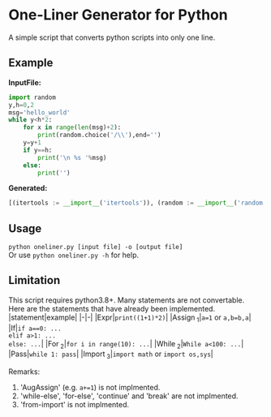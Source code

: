 # One-Liner Generator for Python

A simple script that converts python scripts into only one line. 

## Example
**InputFile:**
```python
import random
y,h=0,2
msg='hello_world'
while y<h*2:
    for x in range(len(msg)+2):
        print(random.choice('/\\'),end='')
    y=y+1
    if y==h:
        print('\n %s '%msg)
    else:
        print('')
```
**Generated:**
```python
[(itertools := __import__('itertools')), (random := __import__('random')), (lambda y, h: [(msg := 'hello_world'), [[[[print(random.choice('/\\'), end='')] for x in range(len(msg) + 2)], (y := (y + 1)), [print('\n %s ' % msg)] if y == h else [print('')]] for _ in itertools.takewhile(lambda _: y < h * 2, itertools.count())]])(*(0, 2))]
```

## Usage
`python oneliner.py [input file] -o [output file]`  
Or use `python oneliner.py -h` for help.

## Limitation
This script requires python3.8+. Many statements are not convertable.  
Here are the statements that have already been implemented.
|statement|example|
|-|-|
|Expr|`print((1+1)*2)`|
|Assign<sub> 1</sub>|`a=1` or `a,b=b,a`|
|If|`if a==0: ...`<br>`elif a>1: ...`<br>`else: ...`|
|For<sub> 2</sub>|`for i in range(10): ...`|
|While<sub> 2</sub>|`While a<100: ...`|
|Pass|`while 1: pass`|
|Import<sub> 3</sub>|`import math` or `import os,sys`|

Remarks:
1. 'AugAssign' (e.g. `a+=1`) is not implmented.
2. 'while-else', 'for-else', 'continue' and 'break' are not implmented.
3. 'from-import' is not implmented.